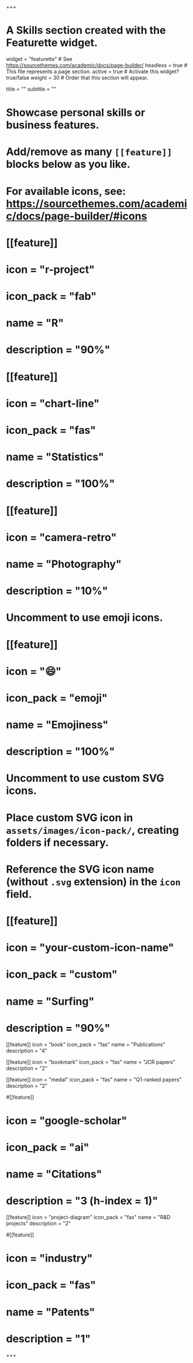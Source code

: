 +++
# A Skills section created with the Featurette widget.
widget = "featurette"  # See https://sourcethemes.com/academic/docs/page-builder/
headless = true  # This file represents a page section.
active = true  # Activate this widget? true/false
weight = 30  # Order that this section will appear.

title = ""
subtitle = ""

# Showcase personal skills or business features.
#
# Add/remove as many `[[feature]]` blocks below as you like.
#
# For available icons, see: https://sourcethemes.com/academic/docs/page-builder/#icons

# [[feature]]
#   icon = "r-project"
#   icon_pack = "fab"
#   name = "R"
#   description = "90%"

# [[feature]]
#   icon = "chart-line"
#   icon_pack = "fas"
#   name = "Statistics"
#   description = "100%"  

# [[feature]]
#   icon = "camera-retro"
#   name = "Photography"
#   description = "10%"

# Uncomment to use emoji icons.
# [[feature]]
#  icon = ":smile:"
#  icon_pack = "emoji"
#  name = "Emojiness"
#  description = "100%"  

# Uncomment to use custom SVG icons.
# Place custom SVG icon in `assets/images/icon-pack/`, creating folders if necessary.
# Reference the SVG icon name (without `.svg` extension) in the `icon` field.
# [[feature]]
#  icon = "your-custom-icon-name"
#  icon_pack = "custom"
#  name = "Surfing"
#  description = "90%"


[[feature]]
  icon = "book"
  icon_pack = "fas"
  name = "Publications"
  description = "4"  

[[feature]]
  icon = "bookmark"
  icon_pack = "fas"
  name = "JCR papers"
  description = "2"  

[[feature]]
  icon = "medal"
  icon_pack = "fas"
  name = "Q1-ranked papers"
  description = "2"

#[[feature]]
#  icon = "google-scholar"
#  icon_pack = "ai"
#  name = "Citations"
#  description = "3 (h-index = 1)"

[[feature]]
  icon = "project-diagram"
  icon_pack = "fas"
  name = "R&D projects"
  description = "2"

#[[feature]]
#  icon = "industry"
#  icon_pack = "fas"
#  name = "Patents"
#  description = "1"

+++
